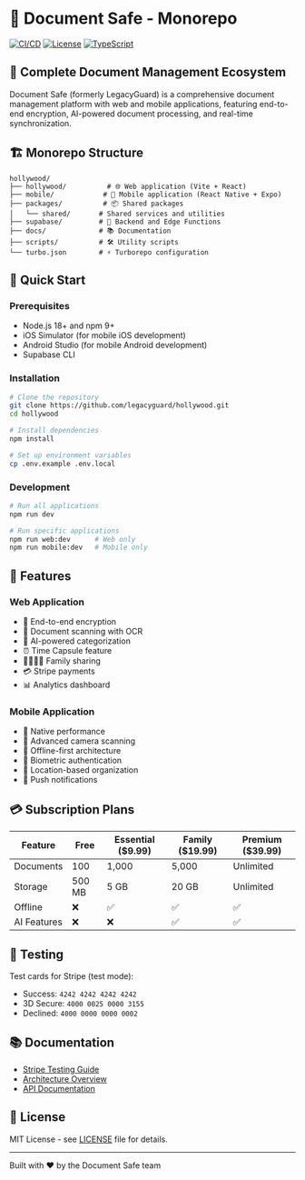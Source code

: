 # 🏰 Document Safe - Monorepo

[![CI/CD](https://github.com/legacyguard/hollywood/actions/workflows/ci.yml/badge.svg)](https://github.com/legacyguard/hollywood/actions/workflows/ci.yml)
[![License](https://img.shields.io/badge/license-MIT-blue.svg)](LICENSE)
[![TypeScript](https://img.shields.io/badge/TypeScript-5.3-blue)](https://www.typescriptlang.org/)

## 📱 Complete Document Management Ecosystem

Document Safe (formerly LegacyGuard) is a comprehensive document management platform with web and mobile applications, featuring end-to-end encryption, AI-powered document processing, and real-time synchronization.

## 🏗️ Monorepo Structure

```
hollywood/
├── hollywood/          # 🌐 Web application (Vite + React)
├── mobile/            # 📱 Mobile application (React Native + Expo)
├── packages/          # 📦 Shared packages
│   └── shared/       # Shared services and utilities
├── supabase/         # 🔧 Backend and Edge Functions
├── docs/             # 📚 Documentation
├── scripts/          # 🛠️ Utility scripts
└── turbo.json        # ⚡ Turborepo configuration
```

## 🚀 Quick Start

### Prerequisites
- Node.js 18+ and npm 9+
- iOS Simulator (for mobile iOS development)
- Android Studio (for mobile Android development)
- Supabase CLI

### Installation

```bash
# Clone the repository
git clone https://github.com/legacyguard/hollywood.git
cd hollywood

# Install dependencies
npm install

# Set up environment variables
cp .env.example .env.local
```

### Development

```bash
# Run all applications
npm run dev

# Run specific applications
npm run web:dev      # Web only
npm run mobile:dev   # Mobile only
```

## 🎯 Features

### Web Application
- 🔐 End-to-end encryption
- 📸 Document scanning with OCR
- 🤖 AI-powered categorization
- ⏰ Time Capsule feature
- 👨‍👩‍👧‍👦 Family sharing
- 💳 Stripe payments
- 📊 Analytics dashboard

### Mobile Application
- 📱 Native performance
- 📸 Advanced camera scanning
- 🔄 Offline-first architecture
- 🔑 Biometric authentication
- 📍 Location-based organization
- 🔔 Push notifications

## 💳 Subscription Plans

| Feature | Free | Essential ($9.99) | Family ($19.99) | Premium ($39.99) |
|---------|------|------------------|-----------------|------------------|
| Documents | 100 | 1,000 | 5,000 | Unlimited |
| Storage | 500 MB | 5 GB | 20 GB | Unlimited |
| Offline | ❌ | ✅ | ✅ | ✅ |
| AI Features | ❌ | ❌ | ✅ | ✅ |

## 🧪 Testing

Test cards for Stripe (test mode):
- Success: `4242 4242 4242 4242`
- 3D Secure: `4000 0025 0000 3155`
- Declined: `4000 0000 0000 0002`

## 📚 Documentation

- [Stripe Testing Guide](docs/STRIPE_TESTING_GUIDE.md)
- [Architecture Overview](docs/ARCHITECTURE.md)
- [API Documentation](docs/API.md)

## 📄 License

MIT License - see [LICENSE](LICENSE) file for details.

---

Built with ❤️ by the Document Safe team
